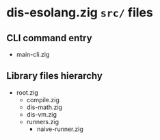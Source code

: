 # dis-esolang.zig `src/` files

## CLI command entry
* main-cli.zig

## Library files hierarchy
* root.zig
  * compile.zig
  * dis-math.zig
  * dis-vm.zig
  * runners.zig
    * naive-runner.zig
